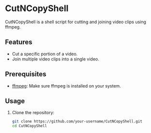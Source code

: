 # CutNCopyShell

CutNCopyShell is a shell script for cutting and joining video clips using ffmpeg.

## Features

- Cut a specific portion of a video.
- Join multiple video clips into a single video.

## Prerequisites

- [ffmpeg](https://ffmpeg.org/): Make sure ffmpeg is installed on your system.

## Usage

1. Clone the repository:

   ```bash
   git clone https://github.com/your-username/CutNCopyShell.git
   cd CutNCopyShell
